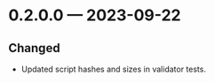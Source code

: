 
<a id='changelog-0.2.0.0'></a>
# 0.2.0.0 — 2023-09-22

## Changed

- Updated script hashes and sizes in validator tests.
